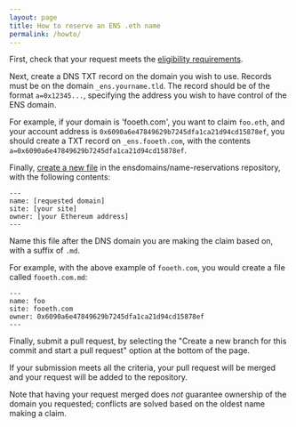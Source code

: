 ```yaml
---
layout: page
title: How to reserve an ENS .eth name
permalink: /howto/
---
```


First, check that your request meets the [eligibility requirements](../about/).

Next, create a DNS TXT record on the domain you wish to use. Records must be on the domain `_ens.yourname.tld`. The record should be of the format `a=0x12345...`, specifying the address you wish to have control of the ENS domain.

For example, if your domain is 'fooeth.com', you want to claim `foo.eth`, and your account address is `0x6090a6e47849629b7245dfa1ca21d94cd15878ef`, you should create a TXT record on `_ens.fooeth.com`, with the contents `a=0x6090a6e47849629b7245dfa1ca21d94cd15878ef`.

Finally, [create a new file](https://github.com/ensdomains/name-reservations/new/master/_reservations) in the ensdomains/name-reservations repository, with the following contents:

```
---
name: [requested domain]
site: [your site]
owner: [your Ethereum address]
---
```

Name this file after the DNS domain you are making the claim based on, with a suffix of `.md`.

For example, with the above example of `fooeth.com`, you would create a file called `fooeth.com.md`:

```
---
name: foo
site: fooeth.com
owner: 0x6090a6e47849629b7245dfa1ca21d94cd15878ef
---
```

Finally, submit a pull request, by selecting the "Create a new branch for this commit and start a pull request" option at the bottom of the page.

If your submission meets all the criteria, your pull request will be merged and your request will be added to the repository.

Note that having your request merged does *not* guarantee ownership of the domain you requested; conflicts are solved based on the oldest name making a claim.
